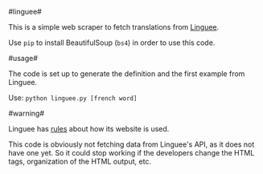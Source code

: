 #linguee#

This is a simple web scraper to fetch translations from [Linguee](http://www.linguee.com).

Use `pip` to install BeautifulSoup (`bs4`) in order to use this code.

#usage#

The code is set up to generate the definition and the first example from Linguee.

Use: `python linguee.py [french word]`

#warning#

Linguee has [rules](http://www.linguee.com/english-french/page/termsAndConditions.php) about how its website is used.

This code is obviously not fetching data from Linguee's API, as it does not have one yet. So it could stop working if the developers change the HTML tags, organization of the HTML output, etc.
